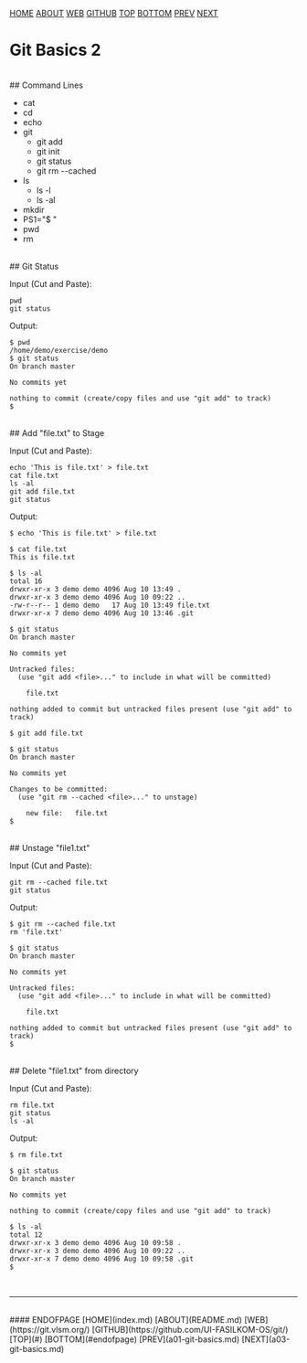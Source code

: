 ---
---

[HOME](index.md)
[ABOUT](README.md)
[WEB](https://git.vlsm.org/)
[GITHUB](https://github.com/UI-FASILKOM-OS/git/)
[TOP](#)
[BOTTOM](#endofpage)
[PREV](a01-git-basics.md)
[NEXT](a03-git-basics.md)

# Git Basics 2

<br>
## Command Lines

* cat
* cd
* echo
* git
   * git add
   * git init
   * git status
   * git rm --cached
* ls
   * ls -l
   * ls -al
* mkdir
* PS1="$ "
* pwd
* rm

<br>
## Git Status

Input (Cut and Paste):
```
pwd
git status
```

Output:
```
$ pwd
/home/demo/exercise/demo
$ git status
On branch master

No commits yet

nothing to commit (create/copy files and use "git add" to track)
$
```

<br>
## Add "file.txt" to Stage

Input (Cut and Paste):
```
echo 'This is file.txt' > file.txt
cat file.txt
ls -al
git add file.txt 
git status
```

Output:
```
$ echo 'This is file.txt' > file.txt

$ cat file.txt
This is file.txt

$ ls -al
total 16
drwxr-xr-x 3 demo demo 4096 Aug 10 13:49 .
drwxr-xr-x 3 demo demo 4096 Aug 10 09:22 ..
-rw-r--r-- 1 demo demo   17 Aug 10 13:49 file.txt
drwxr-xr-x 7 demo demo 4096 Aug 10 13:46 .git

$ git status
On branch master

No commits yet

Untracked files:
  (use "git add <file>..." to include in what will be committed)

	file.txt

nothing added to commit but untracked files present (use "git add" to track)

$ git add file.txt 

$ git status
On branch master

No commits yet

Changes to be committed:
  (use "git rm --cached <file>..." to unstage)

	new file:   file.txt
$
```

<br>
## Unstage "file1.txt"

Input (Cut and Paste):
```
git rm --cached file.txt 
git status
```

Output:
```
$ git rm --cached file.txt 
rm 'file.txt'

$ git status
On branch master

No commits yet

Untracked files:
  (use "git add <file>..." to include in what will be committed)

	file.txt

nothing added to commit but untracked files present (use "git add" to track)
$
```


<br>
## Delete "file1.txt" from directory

Input (Cut and Paste):
```
rm file.txt 
git status
ls -al
```

Output:
```
$ rm file.txt 

$ git status
On branch master

No commits yet

nothing to commit (create/copy files and use "git add" to track)

$ ls -al
total 12
drwxr-xr-x 3 demo demo 4096 Aug 10 09:58 .
drwxr-xr-x 3 demo demo 4096 Aug 10 09:22 ..
drwxr-xr-x 7 demo demo 4096 Aug 10 09:58 .git
$ 
```

<br>
<hr>
<br>
#### ENDOFPAGE
[HOME](index.md)
[ABOUT](README.md)
[WEB](https://git.vlsm.org/)
[GITHUB](https://github.com/UI-FASILKOM-OS/git/)
[TOP](#)
[BOTTOM](#endofpage)
[PREV](a01-git-basics.md)
[NEXT](a03-git-basics.md)
<br>

